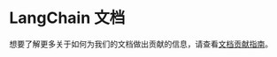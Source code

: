 # LangChain 文档

想要了解更多关于如何为我们的文档做出贡献的信息，请查看[文档贡献指南](https://python.langchain.com/docs/contributing/documentation)。
